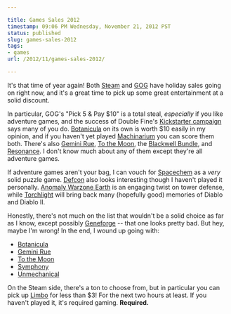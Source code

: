 ```yaml
---

title: Games Sales 2012
timestamp: 09:06 PM Wednesday, November 21, 2012 PST
status: published
slug: games-sales-2012
tags:
- games
url: /2012/11/games-sales-2012/

---
```


It's that time of year again! Both [Steam][] and [GOG][] have holiday sales going on right now, and it's a great time to pick up some great entertainment at a solid discount.

In particular, GOG's "Pick 5 & Pay $10" is a total steal, *especially* if you like adventure games, and the success of Double Fine's [Kickstarter campaign][dfa] says many of you do. [Botanicula][] on its own is worth $10 easily in my opinion, and if you haven't yet played [Machinarium][] you can score them both. There's also [Gemini Rue][], [To the Moon][], the [Blackwell Bundle][], and [Resonance][]. I don't know much about any of them except they're all adventure games.

If adventure games aren't your bag, I can vouch for [Spacechem][] as a *very* solid puzzle game. [Defcon][] also looks interesting though I haven't played it personally. [Anomaly Warzone Earth][] is an engaging twist on tower defense, while [Torchlight][] will bring back many (hopefully good) memories of Diablo and Diablo II.

Honestly, there's not much on the list that wouldn't be a solid choice as far as I know, except possibly [Geneforge][] -- that one looks pretty bad. But hey, maybe I'm wrong! In the end, I wound up going with:

- [Botanicula][]
- [Gemini Rue][]
- [To the Moon][]
- [Symphony][]
- [Unmechanical][]

On the Steam side, there's a ton to choose from, but in particular you can pick up [Limbo][] for less than $3! For the next two hours at least. If you haven't played it, it's required gaming. **Required.**



[Steam]: http://store.steampowered.com/
[GOG]: http://www.gog.com/pick_5_pay_10
[Limbo]: http://store.steampowered.com/app/48000/
[dfa]: http://www.kickstarter.com/projects/66710809/double-fine-adventure
[Botanicula]: http://www.gog.com/gamecard/botanicula
[Gemini Rue]: http://www.gog.com/gamecard/gemini_rue
[Machinarium]: http://www.gog.com/gamecard/machinarium_collectors_edition
[To the Moon]: http://www.gog.com/gamecard/to_the_moon
[Blackwell Bundle]: http://www.gog.com/gamecard/blackwell_bundle
[Resonance]: http://www.gog.com/gamecard/resonance
[Symphony]: http://www.gog.com/gamecard/symphony
[Geneforge]: http://www.gog.com/gamecard/geneforge_15
[Anomaly Warzone Earth]: http://www.gog.com/gamecard/anomaly_warzone_earth
[Torchlight]: http://www.gog.com/gamecard/torchlight
[Unmechanical]: http://www.gog.com/gamecard/unmechanical
[Spacechem]: http://www.gog.com/gamecard/spacechem
[Defcon]: http://www.gog.com/gamecard/defcon
